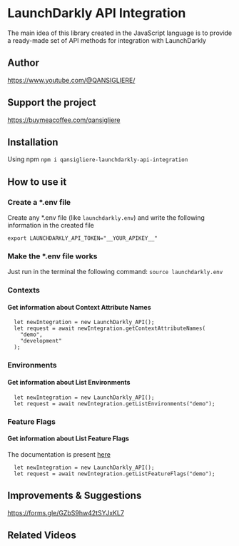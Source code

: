 # LaunchDarkly API Integration

The main idea of ​​this library created in the JavaScript language is to provide a ready-made set of API methods for
integration with LaunchDarkly

## Author

https://www.youtube.com/@QANSIGLIERE/

## Support the project

https://buymeacoffee.com/qansigliere

## Installation

Using npm `npm i qansigliere-launchdarkly-api-integration`

## How to use it

### Create a \*.env file

Create any \*.env file (like `launchdarkly.env`) and write the following information in the created file

```
export LAUNCHDARKLY_API_TOKEN="__YOUR_APIKEY__"
```

### Make the \*.env file works

Just run in the terminal the following command: `source launchdarkly.env`

### Contexts

#### Get information about Context Attribute Names

```
  let newIntegration = new LaunchDarkly_API();
  let request = await newIntegration.getContextAttributeNames(
    "demo",
    "development"
  );
```

### Environments

#### Get information about List Environments

```
  let newIntegration = new LaunchDarkly_API();
  let request = await newIntegration.getListEnvironments("demo");
```

### Feature Flags

#### Get information about List Feature Flags

The documentation is present [here](https://launchdarkly.com/docs/api/feature-flags/get-feature-flags)

```
  let newIntegration = new LaunchDarkly_API();
  let request = await newIntegration.getListFeatureFlags("demo");
```

## Improvements & Suggestions

https://forms.gle/GZbS9hw42tSYJxKL7

## Related Videos
